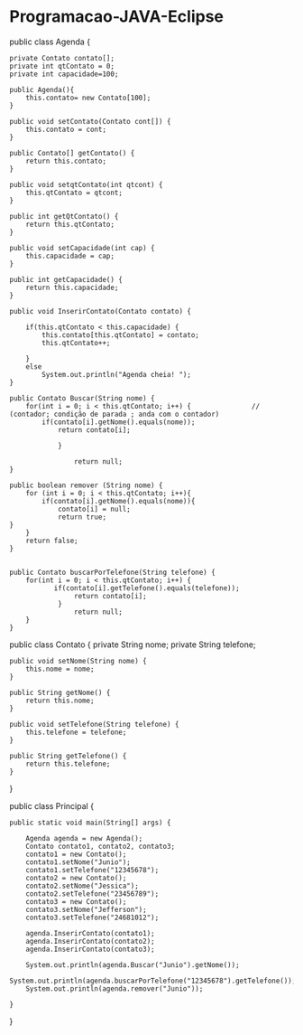 # Programacao-JAVA-Eclipse
  public class Agenda {
  
	private Contato contato[];
	private int qtContato = 0;
	private int capacidade=100;
		
	public Agenda(){
		this.contato= new Contato[100];
	}

	public void setContato(Contato cont[]) {
		this.contato = cont;
	}
	
	public Contato[] getContato() {
		return this.contato;
	}
	
	public void setqtContato(int qtcont) {
		this.qtContato = qtcont;
	}
	
	public int getQtContato() {
		return this.qtContato;
	}
	
	public void setCapacidade(int cap) {
		this.capacidade = cap;
	}

	public int getCapacidade() {
		return this.capacidade;
	}

	public void InserirContato(Contato contato) {
		
		if(this.qtContato < this.capacidade) {
			this.contato[this.qtContato] = contato;
			this.qtContato++;
			
		}
		else
			System.out.println("Agenda cheia! ");
	}
	
	public Contato Buscar(String nome) {
		for(int i = 0; i < this.qtContato; i++) {	            // (contador; condição de parada ; anda com o contador)
			if(contato[i].getNome().equals(nome));  	
				return contato[i];
	            	
	            }
	            
	            	return null;
	}
	
	public boolean remover (String nome) {
		for (int i = 0; i < this.qtContato; i++){
	  		if(contato[i].getNome().equals(nome)){
	  			contato[i] = null;
	  			return true;
	}
		}
		return false;
	}
	
	
	public Contato buscarPorTelefone(String telefone) {
		for(int i = 0; i < this.qtContato; i++) {	            
	           if(contato[i].getTelefone().equals(telefone));
	            	return contato[i];
	            }
	             	return null;
		}
	}
	
public class Contato {
	private String nome;
	private String telefone;

	
	public void setNome(String nome) {
		this.nome = nome;
	}
	
	public String getNome() {
		return this.nome;
	}
	
	public void setTelefone(String telefone) {
		this.telefone = telefone;
	}
	
	public String getTelefone() {
		return this.telefone;
	}
}

public class Principal {

	public static void main(String[] args) {
		
		Agenda agenda = new Agenda();
		Contato contato1, contato2, contato3;
		contato1 = new Contato();
		contato1.setNome("Junio");
		contato1.setTelefone("12345678");
		contato2 = new Contato();
		contato2.setNome("Jessica");
		contato2.setTelefone("23456789");
		contato3 = new Contato();
		contato3.setNome("Jefferson");
		contato3.setTelefone("24681012");
		
		agenda.InserirContato(contato1);
		agenda.InserirContato(contato2);
		agenda.InserirContato(contato3);
		
		System.out.println(agenda.Buscar("Junio").getNome());
		System.out.println(agenda.buscarPorTelefone("12345678").getTelefone());
		System.out.println(agenda.remover("Junio"));
	
  	}

}
